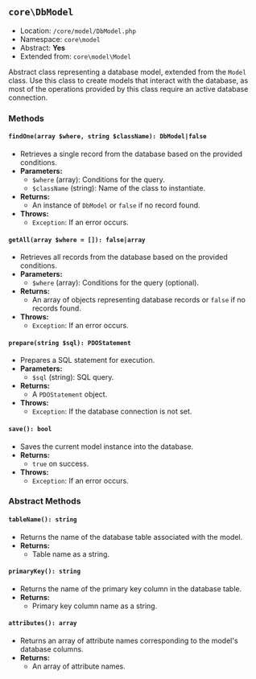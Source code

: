 ## `core\DbModel`

- Location: `/core/model/DbModel.php`
- Namespace: `core\model`
- Abstract: **Yes**
- Extended from: `core\model\Model`

Abstract class representing a database model, extended from the `Model` class. Use this class to create models that
interact with the database, as most of the operations provided by this class require an active database connection.

### Methods

#### `findOne(array $where, string $className): DbModel|false`

- Retrieves a single record from the database based on the provided conditions.
- **Parameters:**
    - `$where` (array): Conditions for the query.
    - `$className` (string): Name of the class to instantiate.
- **Returns:**
    - An instance of `DbModel` or `false` if no record found.
- **Throws:**
    - `Exception`: If an error occurs.

#### `getAll(array $where = []): false|array`

- Retrieves all records from the database based on the provided conditions.
- **Parameters:**
    - `$where` (array): Conditions for the query (optional).
- **Returns:**
    - An array of objects representing database records or `false` if no records found.
- **Throws:**
    - `Exception`: If an error occurs.

#### `prepare(string $sql): PDOStatement`

- Prepares a SQL statement for execution.
- **Parameters:**
    - `$sql` (string): SQL query.
- **Returns:**
    - A `PDOStatement` object.
- **Throws:**
    - `Exception`: If the database connection is not set.

#### `save(): bool`

- Saves the current model instance into the database.
- **Returns:**
    - `true` on success.
- **Throws:**
    - `Exception`: If an error occurs.

### Abstract Methods

#### `tableName(): string`

- Returns the name of the database table associated with the model.
- **Returns:**
    - Table name as a string.

#### `primaryKey(): string`

- Returns the name of the primary key column in the database table.
- **Returns:**
    - Primary key column name as a string.

#### `attributes(): array`

- Returns an array of attribute names corresponding to the model's database columns.
- **Returns:**
    - An array of attribute names.